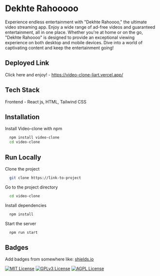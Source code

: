 
# Dekhte Rahooooo


Experience endless entertainment with "Dekhte Rahoooo," the ultimate video streaming app. Enjoy a wide range of ad-free videos and guaranteed entertainment, all in one place. Whether you're at home or on the go, "Dekhte Rahoooo" is designed to provide an exceptional viewing experience on both desktop and mobile devices. Dive into a world of captivating content and keep the entertainment going!
## Deployed Link

Click here and enjoy! - https://video-clone-liart.vercel.app/

## Tech Stack 

Frontend - React js, HTML, Tailwind CSS

## Installation

Install Video-clone with npm

```bash
  npm install video-clone
  cd video-clone
```
    
## Run Locally

Clone the project

```bash
  git clone https://link-to-project
```

Go to the project directory

```bash
  cd video-clone
```

Install dependencies

```bash
  npm install
```

Start the server

```bash
  npm run start
```


## Badges

Add badges from somewhere like: [shields.io](https://shields.io/)

[![MIT License](https://img.shields.io/badge/License-MIT-green.svg)](https://choosealicense.com/licenses/mit/)
[![GPLv3 License](https://img.shields.io/badge/License-GPL%20v3-yellow.svg)](https://opensource.org/licenses/)
[![AGPL License](https://img.shields.io/badge/license-AGPL-blue.svg)](http://www.gnu.org/licenses/agpl-3.0)

